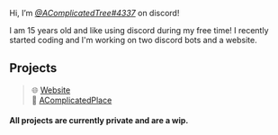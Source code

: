 Hi, I’m *[@AComplicatedTree#4337](795977947558182954)* on discord!

I am 15 years old and like using discord during my free time!
I recently started coding and I'm working on two discord bots and a website.

## Projects </br>
> 🌐 [Website](https://acomplicatedtree.github.io) </br>
> 🔗 [AComplicatedPlace](https://discord.gg)

#### All projects are currently private and are a wip.
